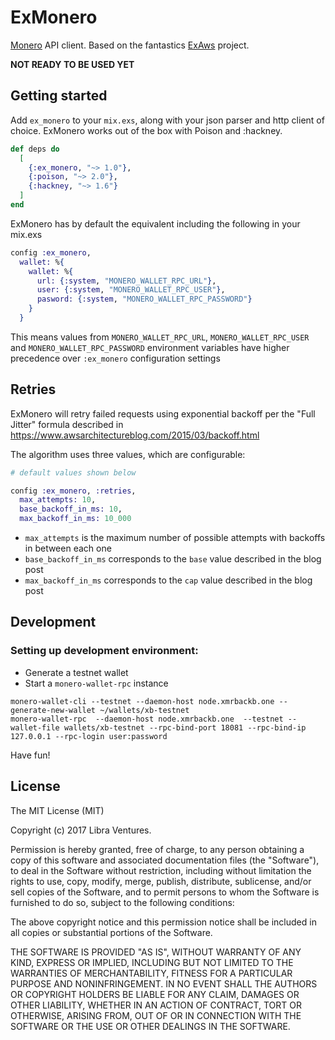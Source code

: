 # ExMonero

[Monero](https://getmonero.org) API client. Based on the fantastics [ExAws](https://github.com/CargoSense/ex_aws) project.

**NOT READY TO BE USED YET**

## Getting started

Add `ex_monero` to your `mix.exs`, along with your json parser and http client of
choice. ExMonero works out of the box with Poison and :hackney.

```elixir
def deps do
  [
    {:ex_monero, "~> 1.0"},
    {:poison, "~> 2.0"},
    {:hackney, "~> 1.6"}
  ]
end
```

ExMonero has by default the equivalent including the following in your mix.exs

```elixir
config :ex_monero,
  wallet: %{
    wallet: %{
      url: {:system, "MONERO_WALLET_RPC_URL"},
      user: {:system, "MONERO_WALLET_RPC_USER"},
      pasword: {:system, "MONERO_WALLET_RPC_PASSWORD"}
    }
  }
```

This means values from  `MONERO_WALLET_RPC_URL`, `MONERO_WALLET_RPC_USER` and `MONERO_WALLET_RPC_PASSWORD` environment
variables have higher precedence over `:ex_monero` configuration settings

## Retries

ExMonero will retry failed requests using exponential backoff per the "Full
Jitter" formula described in
https://www.awsarchitectureblog.com/2015/03/backoff.html

The algorithm uses three values, which are configurable:

```elixir
# default values shown below

config :ex_monero, :retries,
  max_attempts: 10,
  base_backoff_in_ms: 10,
  max_backoff_in_ms: 10_000
```

* `max_attempts` is the maximum number of possible attempts with backoffs in between each one
* `base_backoff_in_ms` corresponds to the `base` value described in the blog post
* `max_backoff_in_ms` corresponds to the `cap` value described in the blog post


## Development

### Setting up development environment:
- Generate a testnet wallet
- Start a `monero-wallet-rpc` instance

```
monero-wallet-cli --testnet --daemon-host node.xmrbackb.one --generate-new-wallet ~/wallets/xb-testnet
monero-wallet-rpc  --daemon-host node.xmrbackb.one  --testnet --wallet-file wallets/xb-testnet --rpc-bind-port 18081 --rpc-bind-ip 127.0.0.1 --rpc-login user:password
```

Have fun!


## License

The MIT License (MIT)

Copyright (c) 2017 Libra Ventures.

Permission is hereby granted, free of charge, to any person obtaining a copy
of this software and associated documentation files (the "Software"), to deal
in the Software without restriction, including without limitation the rights
to use, copy, modify, merge, publish, distribute, sublicense, and/or sell
copies of the Software, and to permit persons to whom the Software is
furnished to do so, subject to the following conditions:

The above copyright notice and this permission notice shall be included in
all copies or substantial portions of the Software.

THE SOFTWARE IS PROVIDED "AS IS", WITHOUT WARRANTY OF ANY KIND, EXPRESS OR
IMPLIED, INCLUDING BUT NOT LIMITED TO THE WARRANTIES OF MERCHANTABILITY,
FITNESS FOR A PARTICULAR PURPOSE AND NONINFRINGEMENT. IN NO EVENT SHALL THE
AUTHORS OR COPYRIGHT HOLDERS BE LIABLE FOR ANY CLAIM, DAMAGES OR OTHER
LIABILITY, WHETHER IN AN ACTION OF CONTRACT, TORT OR OTHERWISE, ARISING FROM,
OUT OF OR IN CONNECTION WITH THE SOFTWARE OR THE USE OR OTHER DEALINGS IN
THE SOFTWARE.
